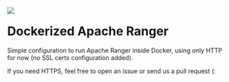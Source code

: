 <img align="left" src="https://datenworks.com/img/logo.png">

# Dockerized Apache Ranger

Simple configuration to run Apache Ranger inside Docker, using only HTTP for now (no SSL certs configuration added).

If you need HTTPS, feel free to open an issue or send us a pull request (:
